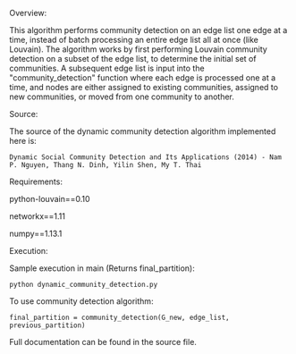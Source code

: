 Overview:

This algorithm performs community detection on an edge list one edge at a time, instead of batch processing an entire
edge list all at once (like Louvain). The algorithm works by first performing Louvain community detection on a subset
of the edge list, to determine the initial set of communities. A subsequent edge list is input into the 
"community_detection" function where each edge is processed one at a time, and nodes are either assigned to existing 
communities, assigned to new communities, or moved from one community to another.


Source:

The source of the dynamic community detection algorithm implemented here is:

	Dynamic Social Community Detection and Its Applications (2014) - Nam P. Nguyen, Thang N. Dinh, Yilin Shen, My T. Thai
	

Requirements:

python-louvain==0.10

networkx==1.11

numpy==1.13.1


Execution:

Sample execution in main (Returns final_partition):

	python dynamic_community_detection.py

To use community detection algorithm:

	final_partition = community_detection(G_new, edge_list, previous_partition)


Full documentation can be found in the source file.
